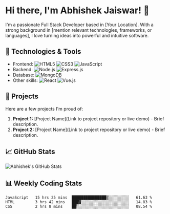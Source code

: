 # Hi there, I'm Abhishek Jaiswar! 👋

I'm a passionate Full Stack Developer based in [Your Location]. With a strong background in [mention relevant technologies, frameworks, or languages], I love turning ideas into powerful and intuitive software.

## 🔧 Technologies & Tools

- Frontend: ![HTML5](https://img.shields.io/badge/HTML5-E34F26?logo=html5&logoColor=white&style=flat) ![CSS3](https://img.shields.io/badge/CSS3-1572B6?logo=css3&logoColor=white&style=flat) ![JavaScript](https://img.shields.io/badge/JavaScript-F7DF1E?logo=javascript&logoColor=black&style=flat)
- Backend: ![Node.js](https://img.shields.io/badge/Node.js-43853D?logo=node.js&logoColor=white&style=flat) ![Express.js](https://img.shields.io/badge/Express.js-000000?logo=express&logoColor=white&style=flat)
- Database: ![MongoDB](https://img.shields.io/badge/MongoDB-47A248?logo=mongodb&logoColor=white&style=flat)
- Other skills: ![React](https://img.shields.io/badge/React-61DAFB?logo=react&logoColor=black&style=flat) ![Vue.js](https://img.shields.io/badge/Vue.js-4FC08D?logo=vue.js&logoColor=white&style=flat)

## 🚀 Projects

Here are a few projects I'm proud of:

1. **Project 1:** [Project Name](Link to project repository or live demo) - Brief description.
2. **Project 2:** [Project Name](Link to project repository or live demo) - Brief description.
   <!-- Add more projects as needed -->

## 📈 GitHub Stats

![Abhishek's GitHub Stats](https://github-readme-stats.vercel.app/api?username=abhishek-jaiswar&show_icons=true&count_private=true&hide=contribs&theme=dark)

## 📊 Weekly Coding Stats

<!--START_SECTION:waka-->
```text
JavaScript   15 hrs 25 mins  ███████████████▒░░░░░░░░░   61.63 %
HTML         3 hrs 42 mins   ███▓░░░░░░░░░░░░░░░░░░░░░   14.83 %
CSS          2 hrs 8 mins    ██░░░░░░░░░░░░░░░░░░░░░░░   08.54 %
